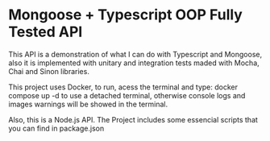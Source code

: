 
# Mongoose + Typescript OOP Fully Tested API 
This API is a demonstration of what I can do with Typescript and Mongoose, also it is implemented with unitary and integration tests maded with Mocha, Chai and Sinon libraries.

This project uses Docker, to run, acess the terminal and type: docker compose up -d to use a detached terminal, otherwise console logs and images warnings will be showed in the terminal.

Also, this is a Node.js API. The Project includes some essencial scripts that you can find in package.json



